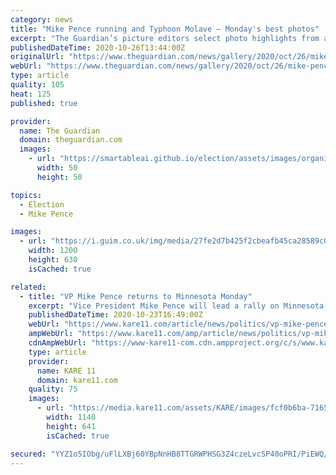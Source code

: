 ```yaml
---
category: news
title: "Mike Pence running and Typhoon Molave – Monday's best photos"
excerpt: "The Guardian’s picture editors select photo highlights from around the world"
publishedDateTime: 2020-10-26T13:44:00Z
originalUrl: "https://www.theguardian.com/news/gallery/2020/oct/26/mike-pence-running-and-typhoon-molave-mondays-best-photos?ref=hvper.com"
webUrl: "https://www.theguardian.com/news/gallery/2020/oct/26/mike-pence-running-and-typhoon-molave-mondays-best-photos?ref=hvper.com"
type: article
quality: 105
heat: 125
published: true

provider:
  name: The Guardian
  domain: theguardian.com
  images:
    - url: "https://smartableai.github.io/election/assets/images/organizations/theguardian.com-50x50.jpg"
      width: 50
      height: 50

topics:
  - Election
  - Mike Pence

images:
  - url: "https://i.guim.co.uk/img/media/27fe2d7b425f2cbeafb45ca28589c0356b43e2cc/0_132_4000_2401/master/4000.jpg?width=1200&height=630&quality=85&auto=format&fit=crop&overlay-align=bottom%2Cleft&overlay-width=100p&overlay-base64=L2ltZy9zdGF0aWMvb3ZlcmxheXMvdGctZGVmYXVsdC5wbmc&enable=upscale&s=059e8b43da7aa82fd9c5d7d3585cc117"
    width: 1200
    height: 630
    isCached: true

related:
  - title: "VP Mike Pence returns to Minnesota Monday"
    excerpt: "Vice President Mike Pence will lead a rally on Minnesota's Iron Range Monday, as Republicans continue in their quest to capture key states in the Midwest. The Trump campaign announced that Pence will touch down in Hibbing at 1 p."
    publishedDateTime: 2020-10-23T16:49:00Z
    webUrl: "https://www.kare11.com/article/news/politics/vp-mike-pence-returns-to-minnesota-monday/89-63b7402a-be4f-48f7-8ff3-cfc17cf315da"
    ampWebUrl: "https://www.kare11.com/amp/article/news/politics/vp-mike-pence-returns-to-minnesota-monday/89-63b7402a-be4f-48f7-8ff3-cfc17cf315da"
    cdnAmpWebUrl: "https://www-kare11-com.cdn.ampproject.org/c/s/www.kare11.com/amp/article/news/politics/vp-mike-pence-returns-to-minnesota-monday/89-63b7402a-be4f-48f7-8ff3-cfc17cf315da"
    type: article
    provider:
      name: KARE 11
      domain: kare11.com
    quality: 75
    images:
      - url: "https://media.kare11.com/assets/KARE/images/fcf0b6ba-7165-48e7-9ee6-e6a45f488a63/fcf0b6ba-7165-48e7-9ee6-e6a45f488a63_1140x641.jpg"
        width: 1140
        height: 641
        isCached: true

secured: "YYZ1o5IObg/uFlLXBj60YBpNnHB8TTGRWPHSG3Z4czeLvcSP40oPRI/PiEWQ/ArF8vkQSVAWDSJQOHQyQdDtfhRRIRlM0Bue21H+xuLx/cUuEX+aIS98EALwc9L/KE5N6OeGP+idw6iSOEnRCRVnlMT1EHGaGBNWhF20/s5Wj8vA1qFJeJcYQ+Y4AD46Ix0aYyE3hGnzXlBDDfJ+v2xvAYVCirxSkgIP3WKtuQ8i8R2hiVEWlw6K3SrxwR1wd+QOwa24GFhQ/YzKsR3jBde2kzhkgqxKgZzpLBK3MNLcCr3uvcWqqo8PB4FEUR26OW9hoPq18IOrADOj5mk8KQOqU4L2uOuEnMDSHpApDGSwPNM=;1riB7RbyzxhaqOzshktlCw=="
---
```


